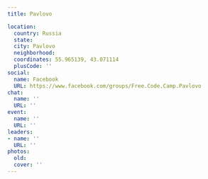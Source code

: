 ```yaml
---
title: Pavlovo

location:
  country: Russia
  state: 
  city: Pavlovo
  neighborhood: 
  coordinates: 55.965139, 43.071114
  plusCode: ''
social:
  name: Facebook
  URL: https://www.facebook.com/groups/Free.Code.Camp.Pavlovo
chat:
  name: ''
  URL: ''
event:
  name: ''
  URL: ''
leaders:
- name: ''
  URL: ''
photos:
  old: 
  cover: ''
---
```

